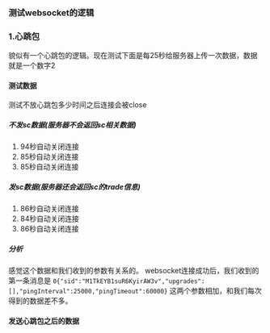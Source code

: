### 测试websocket的逻辑

### 1.心跳包
貌似有一个心跳包的逻辑。现在测试下面是每25秒给服务器上传一次数据，数据就是一个数字2

#### 测试数据
测试不放心跳包多少时间之后连接会被close
##### 不发sc数据(服务器不会返回sc相关数据)
1. 94秒自动关闭连接
2. 85秒自动关闭连接
3. 85秒自动关闭连接

##### 发sc数据(服务器还会返回sc的trade信息)
1. 86秒自动关闭连接
2. 84秒自动关闭连接
3. 86秒自动关闭连接

##### 分析
感觉这个数据和我们收到的参数有关系的。
websocket连接成功后，我们收到的第一条消息是
`0{"sid":"M1TkEYB1suR6KyirAW3v","upgrades":[],"pingInterval":25000,"pingTimeout":60000}`
这两个参数相加，和我们每次得到的数据差不多。

#### 发送心跳包之后的数据